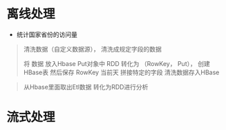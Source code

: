 # 离线处理

- 统计国家省份的访问量

> 清洗数据（自定义数据源）， 清洗成规定字段的数据
>
> 将 数据 放入Hbase Put对象中 RDD 转化为 （RowKey， Put）， 创建HBase表 然后保存
> RowKey 当前天 拼接特定的字段
>  清洗数据存入HBase

> 从Hbase里面取出Etl数据 转化为RDD进行分析



# 流式处理

